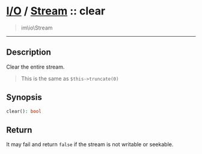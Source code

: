 # [I/O](io.md) / [Stream](io-Stream.md) :: clear
 > im\io\Stream
____

## Description
Clear the entire stream.

 > This is the same as `$this->truncate(0)`  

## Synopsis
```php
clear(): bool
```

## Return
It may fail and return `false` if the stream is not
writable or seekable.
